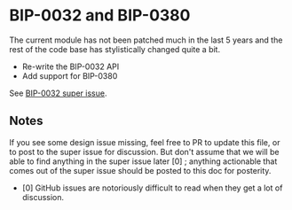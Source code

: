 # BIP-0032 and BIP-0380

The current module has not been patched much in the last 5 years and the rest of the code base has
stylistically changed quite a bit.

* Re-write the BIP-0032 API
* Add support for BIP-0380

See [BIP-0032 super issue](https://github.com/rust-bitcoin/rust-bitcoin/issues/4770).


## Notes

If you see some design issue missing, feel free to PR to update this file, or to post to the super
issue for discussion. But don't assume that we will be able to find anything in the super issue
later [0] ; anything actionable that comes out of the super issue should be posted to this doc for
posterity.

- [0] GitHub issues are notoriously difficult to read when they get a lot of discussion.
